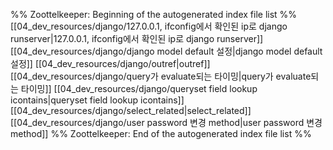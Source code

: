 %% Zoottelkeeper: Beginning of the autogenerated index file list  %%
 [[04_dev_resources/django/127.0.0.1, ifconfig에서 확인된 ip로 django runserver|127.0.0.1, ifconfig에서 확인된 ip로 django runserver]]
 [[04_dev_resources/django/django model default 설정|django model default 설정]]
 [[04_dev_resources/django/outref|outref]]
 [[04_dev_resources/django/query가 evaluate되는 타이밍|query가 evaluate되는 타이밍]]
 [[04_dev_resources/django/queryset  field lookup icontains|queryset  field lookup icontains]]
 [[04_dev_resources/django/select_related|select_related]]
 [[04_dev_resources/django/user password 변경 method|user password 변경 method]]
%% Zoottelkeeper: End of the autogenerated index file list  %%
